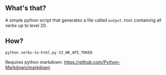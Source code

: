 ## What's that?

A simple python script that generates a file called `output.html` containing all verbs up to level 20.

## How?

```bash
python verbs-to-html.py V2_WK_API_TOKEN
```

Requires python markdown: https://github.com/Python-Markdown/markdown